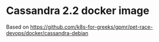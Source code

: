 # Cassandra 2.2 docker image

Based on https://github.com/k8s-for-greeks/gpmr/pet-race-devops/docker/cassandra-debian
